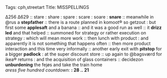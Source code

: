 Tags: cph,streetart
Title: MISSPELLINGS
  
∆256 ∆629 :: stare : share : spare : scare : soare : **snare** :: meanwhile in @rus a **stepfather** :: there is a route planned in komoot® so getzout : but first some **applesaft** and a banana :: and it was a good run as well :: it **drizz led** and that helped :: summoned for strategy or rather execution on strategy : which will mean more work :: then lunch with product : and apparently it is not something that happens often :: then more product interaction and this time very informally :: another early exit with **pitstop** for a bigger **padlock** : at the super discount store :: up again to @bagsværd for ikea® returns : and the acquisition of glass containers :: decidezon **unburdening** the fejøs and take the train home  
_aress five hundred countdown:_ **: 28 .. 21**  
<!--stackedit_data:
eyJoaXN0b3J5IjpbLTExODQwMzI1NjJdfQ==
-->
